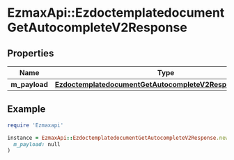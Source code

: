 # EzmaxApi::EzdoctemplatedocumentGetAutocompleteV2Response

## Properties

| Name | Type | Description | Notes |
| ---- | ---- | ----------- | ----- |
| **m_payload** | [**EzdoctemplatedocumentGetAutocompleteV2ResponseMPayload**](EzdoctemplatedocumentGetAutocompleteV2ResponseMPayload.md) |  |  |

## Example

```ruby
require 'Ezmaxapi'

instance = EzmaxApi::EzdoctemplatedocumentGetAutocompleteV2Response.new(
  m_payload: null
)
```

